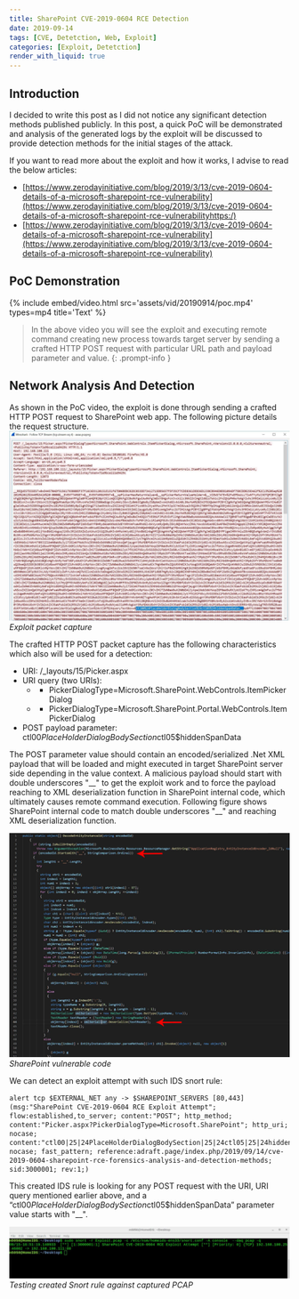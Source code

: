 ```yaml
---
title: SharePoint CVE-2019-0604 RCE Detection
date: 2019-09-14
tags: [CVE, Detetction, Web, Exploit]
categories: [Exploit, Detetction]
render_with_liquid: true
---
```


## Introduction

I decided to write this post as I did not notice any significant detection methods published publicly. In this post, a quick PoC will be demonstrated and analysis of the generated logs by the exploit will be discussed to provide detection methods for the initial stages of the attack.

If you want to read more about the exploit and how it works, I advise to read the below articles:

* [https://www.zerodayinitiative.com/blog/2019/3/13/cve-2019-0604-details-of-a-microsoft-sharepoint-rce-vulnerability](https://www.zerodayinitiative.com/blog/2019/3/13/cve-2019-0604-details-of-a-microsoft-sharepoint-rce-vulnerabilityhttps:/)
* [https://www.zerodayinitiative.com/blog/2019/3/13/cve-2019-0604-details-of-a-microsoft-sharepoint-rce-vulnerability](https://www.zerodayinitiative.com/blog/2019/3/13/cve-2019-0604-details-of-a-microsoft-sharepoint-rce-vulnerability)

## PoC Demonstration

{% include embed/video.html src='assets/vid/20190914/poc.mp4' types=mp4 title='Text' %}

> In the above video you will see the exploit and executing remote command creating new process towards target server by sending a crafted HTTP POST request with particular URL path and payload parameter and value.
> {: .prompt-info }

## Network Analysis And Detection

As shown in the PoC video, the exploit is done through sending a crafted HTTP POST request to SharePoint web app. The following picture details the request structure.
![Desktop View](assets/img/20190914/1.jpg)
_Exploit packet capture_

The crafted HTTP POST packet capture has the following characteristics which also will be used for a detection:

* URI:  /_layouts/15/Picker.aspx
* URI query (two URIs):
  * * PickerDialogType=Microsoft.SharePoint.WebControls.ItemPickerDialog
  * * PickerDialogType=Microsoft.SharePoint.Portal.WebControls.ItemPickerDialog
* POST payload parameter: ctl00$PlaceHolderDialogBodySection$ctl05$hiddenSpanData

The POST parameter value should contain an encoded/serialized .Net XML payload that will be loaded and might executed in target SharePoint server side depending in the value context. A malicious payload should start with double underscores "\_\_" to get the exploit work and to force the payload reaching to XML deserialization function in SharePoint internal code, which ultimately causes remote command execution. Following figure shows SharePoint internal code to match double underscores "\_\_" and reaching XML deserialization function.

![Desktop View](assets/img/20190914/2.jpg)
_SharePoint vulnerable code_

We can detect an exploit attempt with such IDS snort rule:

```text
alert tcp $EXTERNAL_NET any -> $SHAREPOINT_SERVERS [80,443] (msg:"SharePoint CVE-2019-0604 RCE Exploit Attempt"; flow:established,to_server; content:"POST"; http_method; content:"Picker.aspx?PickerDialogType=Microsoft.SharePoint"; http_uri; nocase; content:"ctl00|25|24PlaceHolderDialogBodySection|25|24ctl05|25|24hiddenSpanData|3d5f5f|";http_client_body; nocase; fast_pattern; reference:adraft.page/index.php/2019/09/14/cve-2019-0604-sharepoint-rce-forensics-analysis-and-detection-methods; sid:3000001; rev:1;)
```

This created IDS rule is looking for any POST request with the URI, URI query mentioned earlier above, and a “ctl00$PlaceHolderDialogBodySection$ctl05$hiddenSpanData” parameter value starts with "\_\_".

![Desktop View](assets/img/20190914/3.jpg)
_Testing created Snort rule against captured PCAP_

